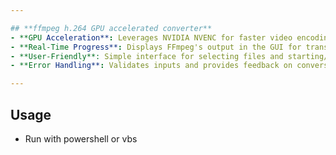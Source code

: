 ```yaml
---

## **ffmpeg h.264 GPU accelerated converter**
- **GPU Acceleration**: Leverages NVIDIA NVENC for faster video encoding.
- **Real-Time Progress**: Displays FFmpeg's output in the GUI for transparency.
- **User-Friendly**: Simple interface for selecting files and starting/canceling conversions.
- **Error Handling**: Validates inputs and provides feedback on conversion success or failure.

---
```

## **Usage**  
- Run with powershell or vbs


